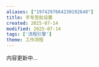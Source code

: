 ```yaml
---
aliases: ["1974297664230192648"]
title: 手写签批设置
created: 2025-07-14
modified: 2025-07-14
tags: ['流程引擎']
theme: 工作流程
---
```


内容更新中...